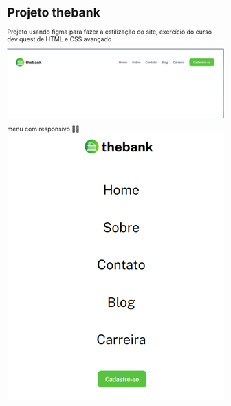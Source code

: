 # Projeto thebank

Projeto usando figma para fazer a estilização do site, exercício do curso dev quest de HTML e CSS avançado

<img src="./src/images/menu.png" alt="menu do thebank">

menu com responsivo 💫🤍
<img src="./src/images/menu02.png" alt="">